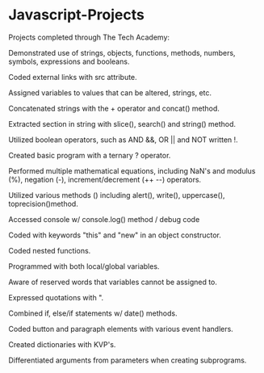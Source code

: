 # Javascript-Projects

Projects completed through The Tech Academy:

Demonstrated use of strings, objects, functions, methods, numbers, symbols, expressions and booleans.

Coded external links with src attribute.

Assigned variables to values that can be altered, strings, etc.

Concatenated strings with the + operator and concat() method.

Extracted section in string with slice(), search() and string() method.  

Utilized boolean operators, such as AND &&, OR || and NOT written !.

Created basic program with a ternary ? operator.

Performed multiple mathematical equations, including NaN's and modulus (%), negation (-), increment/decrement (++ --) operators.

Utilized various methods () including alert(), write(), uppercase(), toprecision()method.

Accessed console w/ console.log() method / debug code

Coded with keywords "this" and "new" in an object constructor.

Coded nested functions. 

Programmed with both local/global variables.

Aware of reserved words that variables cannot be assigned to.

Expressed quotations with \".

Combined if, else/if statements w/ date() methods.

Coded button and paragraph elements with various event handlers.

Created dictionaries with KVP's.

Differentiated arguments from parameters when creating subprograms.

